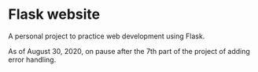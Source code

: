 # Flask website
A personal project to practice web development using Flask.

As of August 30, 2020, on pause after the 7th part of the project of adding
error handling.

